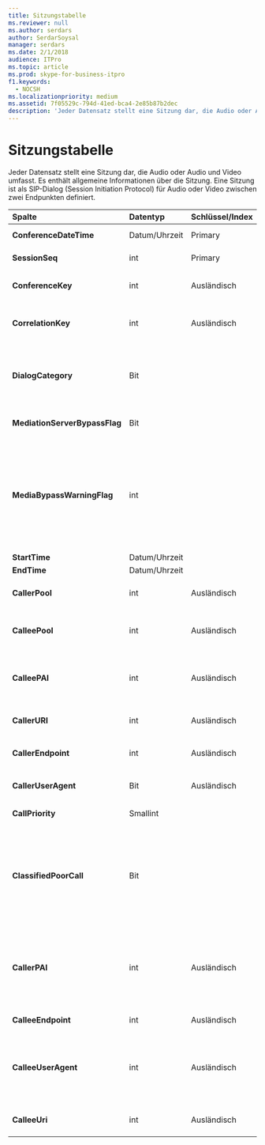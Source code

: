 ```yaml
---
title: Sitzungstabelle
ms.reviewer: null
ms.author: serdars
author: SerdarSoysal
manager: serdars
ms.date: 2/1/2018
audience: ITPro
ms.topic: article
ms.prod: skype-for-business-itpro
f1.keywords:
  - NOCSH
ms.localizationpriority: medium
ms.assetid: 7f05529c-794d-41ed-bca4-2e85b87b2dec
description: 'Jeder Datensatz stellt eine Sitzung dar, die Audio oder Audio und Video umfasst. Es enthält allgemeine Informationen über die Sitzung. Eine Sitzung ist als SIP-Dialog (Session Initiation Protocol) für Audio oder Video zwischen zwei Endpunkten definiert.'
---
```


# <a name="session-table"></a>Sitzungstabelle
 
Jeder Datensatz stellt eine Sitzung dar, die Audio oder Audio und Video umfasst. Es enthält allgemeine Informationen über die Sitzung. Eine Sitzung ist als SIP-Dialog (Session Initiation Protocol) für Audio oder Video zwischen zwei Endpunkten definiert.
  
|**Spalte**|**Datentyp**|**Schlüssel/Index**|**Details**|
|:-----|:-----|:-----|:-----|
|**ConferenceDateTime** <br/> |Datum/Uhrzeit  <br/> |Primary  <br/> |Referenziert aus der [Dialogtabelle](dialog.md).  <br/> |
|**SessionSeq** <br/> |int  <br/> |Primary  <br/> |Referenziert aus der [Dialogtabelle](dialog.md).  <br/> |
|**ConferenceKey** <br/> |int  <br/> |Ausländisch  <br/> |Konferenzschlüssel. Referenziert aus der [Konferenztabelle](conference.md).  <br/> |
|**CorrelationKey** <br/> |int  <br/> |Ausländisch  <br/> |Korrelationsschlüssel. Referenziert aus der [SessionCorrelation-Tabelle](sessioncorrelation.md).  <br/> |
|**DialogCategory** <br/> |Bit  <br/> | <br/> |Dialogkategorie; 0 ist Skype for Business Server vermittlungsserver leg; 1 ist Vermittlungsserver zu PSTN-Gateway-Abschnitt.  <br/> |
|**MediationServerBypassFlag** <br/> |Bit  <br/> ||Flag, das angibt, ob der Anruf umgangen wurde oder nicht.  <br/> |
|**MediaBypassWarningFlag** <br/> |int  <br/> ||Dieses Feld gibt gegebenenfalls an, warum ein Anruf nicht umgangen wurde, auch wenn die Umgehungs-IDs übereinstimmen. Für Skype for Business Server wird nur ein Wert definiert.  <br/> 0x0001 : Unbekannte Umgehungs-ID für Standardnetzwerkadapter.  <br/> |
|**StartTime** <br/> |Datum/Uhrzeit  <br/> | <br/> |Die Startzeit des Anrufs.  <br/> |
|**EndTime** <br/> |Datum/Uhrzeit  <br/> | <br/> |Die Endzeit des Anrufs.  <br/> |
|**CallerPool** <br/> |int  <br/> |Ausländisch  <br/> |Der Pool des Anrufers. Referenziert aus der [Pool-Tabelle](pool.md).  <br/> |
|**CalleePool** <br/> |int  <br/> |Ausländisch  <br/> |Der Pool des Anrufempfängers. Referenziert aus der [Pool-Tabelle](pool.md).  <br/> |
|**CalleePAI** <br/> |int  <br/> |Ausländisch  <br/> |SIP-URI in der SIP-p-asserted Identity (PAI) des empfangenden Endpunkts. Referenziert aus der [Tabelle "User"](user-0.md).  <br/> |
|**CallerURI** <br/> |int  <br/> |Ausländisch  <br/> |Der URI des Aufrufers. Referenziert aus der [Tabelle "User"](user-0.md).  <br/> |
|**CallerEndpoint** <br/> |int  <br/> |Ausländisch  <br/> |Endpunkt des Anrufers. Referenziert aus der [Endpunkttabelle](endpoint.md).  <br/> |
|**CallerUserAgent** <br/> |Bit  <br/> |Ausländisch  <br/> |Der Benutzer-Agent des Anrufers. Referenziert aus der [UserAgent-Tabelle](useragent.md).  <br/> |
|**CallPriority** <br/> |Smallint  <br/> ||Die Priorität dieses Aufrufs.  <br/> |
|**ClassifiedPoorCall** <br/> |Bit  <br/> ||Diese Spalte ist veraltet und wird in Skype for Business Server nicht verwendet. Stattdessen werden diese Informationen auf einer Pro-Media-Linienbasis gemeldet. Weitere Informationen finden Sie in der [MediaLine-Tabelle](medialine-0.md) . <br/> |
|**CallerPAI** <br/> |int  <br/> |Ausländisch  <br/> |P-Asserted-Identity des Benutzers, der den Anruf getätigt hat. Die P-Asserted-Identity (PAI) wird verwendet, um die tatsächliche Identität des Benutzers zu vermitteln, der den Anruf getätigt hat.  <br/> |
|**CalleeEndpoint** <br/> |int  <br/> |Ausländisch  <br/> |Endpunkt, der den Anruf empfangen hat.  <br/> |
|**CalleeUserAgent** <br/> |int  <br/> |Ausländisch  <br/> |Benutzer-Agent, der von dem Benutzer eingesetzt wird, der den Anruf empfangen hat. Benutzer-Agents stellen das Clientendpunktgerät dar.  <br/> |
|**CalleeUri** <br/> |int  <br/> |Ausländisch  <br/> |SIP-URI des Benutzers, der den Anruf empfangen hat.  <br/> |
   

